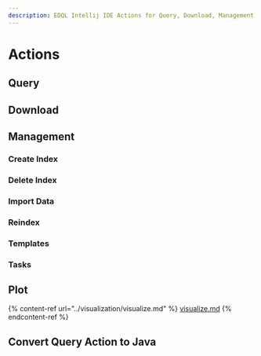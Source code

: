 ```yaml
---
description: EDQL Intellij IDE Actions for Query, Download, Management or Convertor
---
```


# Actions

## Query

## Download

## Management

### Create Index

### Delete Index

### Import Data

### Reindex

### Templates

### Tasks

## Plot

{% content-ref url="../visualization/visualize.md" %}
[visualize.md](../visualization/visualize.md)
{% endcontent-ref %}

## Convert Query Action to Java

